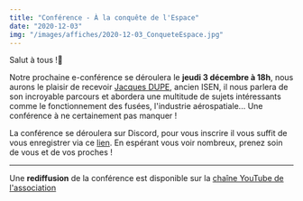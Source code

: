 ```yaml
---
title: "Conférence - À la conquête de l'Espace"
date: "2020-12-03"
img: "/images/affiches/2020-12-03_ConqueteEspace.jpg"
---
```


Salut à tous !🚀

Notre prochaine e-conférence se déroulera le **jeudi 3 décembre à 18h**, nous aurons le plaisir de recevoir [Jacques DUPE](https://www.linkedin.com/in/jacques-dupe-4929741), ancien ISEN, il nous parlera de son incroyable parcours et abordera une multitude de sujets intéressants comme le fonctionnement des fusées, l'industrie aérospatiale... Une conférence à ne certainement pas manquer !

La conférence se déroulera sur Discord, pour vous inscrire il vous suffit de vous enregistrer via ce [lien](https://discord.gg/K4xZQb4jtM). En espérant vous voir nombreux, prenez soin de vous et de vos proches !

---

Une **rediffusion** de la conférence est disponible sur la [chaîne YouTube de l'association](https://www.youtube.com/watch?v=Cdz9ZeUxLaU)